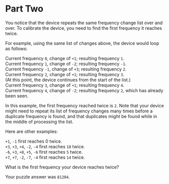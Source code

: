 # Part Two

You notice that the device repeats the same frequency change list over and over. To calibrate the device, you need to find the first frequency it reaches twice.

For example, using the same list of changes above, the device would loop as follows:

Current frequency  `0`, change of `+1`; resulting frequency  `1`.  
Current frequency  `1`, change of `-2`; resulting frequency `-1`.  
Current frequency `-1`, change of `+3`; resulting frequency  `2`.  
Current frequency  `2`, change of `+1`; resulting frequency  `3`.  
(At this point, the device continues from the start of the list.)  
Current frequency  `3`, change of `+1`; resulting frequency  `4`.  
Current frequency  `4`, change of `-2`; resulting frequency  `2`, which has already been seen.  

In this example, the first frequency reached twice is `2`. Note that your device might need to repeat its list of frequency changes many times before a duplicate frequency is found, and that duplicates might be found while in the middle of processing the list.

Here are other examples:

`+1`, `-1` first reaches 0 twice.  
`+3`, `+3`, `+4`, `-2`, `-4` first reaches `10` twice.  
`-6`, `+3`, `+8`, `+5`, `-6` first reaches `5` twice.  
`+7`, `+7`, `-2`, `-7`, `-4` first reaches `14` twice.  

What is the first frequency your device reaches twice?

Your puzzle answer was `81204`.
